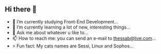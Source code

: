 ## Hi there 👋

- 🔭 I’m currently studying Front-End Development...
- 🌱 I’m currently learning a lot of new, interesting things...
- 💬 Ask me about whatever u like to...
- 📫 How to reach me: you can send an e-mail to thessab@live.com...
- ⚡ Fun fact: My cats names are Sessi, Linux and Sophos...
